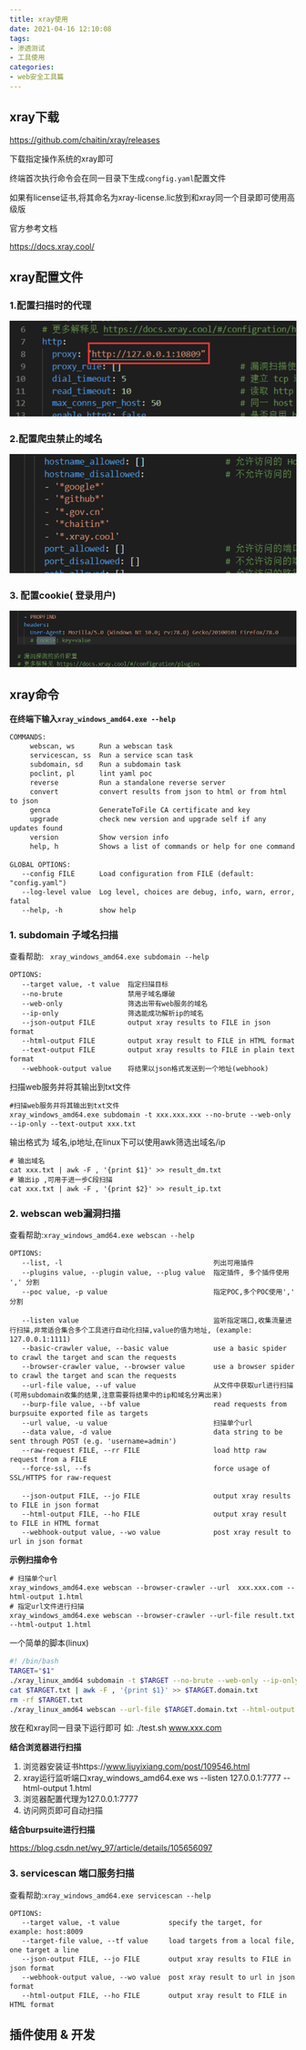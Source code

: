 ```yaml
---
title: xray使用
date: 2021-04-16 12:10:08
tags:
- 渗透测试
- 工具使用
categories:
- web安全工具篇
---
```




## xray下载

https://github.com/chaitin/xray/releases

下载指定操作系统的xray即可

终端首次执行命令会在同一目录下生成`congfig.yaml`配置文件



如果有license证书,将其命名为xray-license.lic放到和xray同一个目录即可使用高级版



官方参考文档

https://docs.xray.cool/



*<!-- more -->* 

## xray配置文件

### 1.配置扫描时的代理

![image-20210416135559029](xray%E4%BD%BF%E7%94%A8/image-20210416135559029.png)

### 2.配置爬虫禁止的域名

![image-20210416135538773](xray%E4%BD%BF%E7%94%A8/image-20210416135538773.png)

### 3. 配置cookie( 登录用户)

![image-20210416135905779](xray%E4%BD%BF%E7%94%A8/image-20210416135905779.png)

## xray命令

**在终端下输入`xray_windows_amd64.exe --help`**

`````shell
COMMANDS:
     webscan, ws      Run a webscan task 
     servicescan, ss  Run a service scan task
     subdomain, sd    Run a subdomain task
     poclint, pl      lint yaml poc
     reverse          Run a standalone reverse server
     convert          convert results from json to html or from html to json
     genca            GenerateToFile CA certificate and key
     upgrade          check new version and upgrade self if any updates found
     version          Show version info
     help, h          Shows a list of commands or help for one command

GLOBAL OPTIONS:
   --config FILE      Load configuration from FILE (default: "config.yaml")
   --log-level value  Log level, choices are debug, info, warn, error, fatal
   --help, -h         show help
`````



### **1. subdomain 子域名扫描**



查看帮助: ` xray_windows_amd64.exe subdomain --help` 

````shell
OPTIONS:
   --target value, -t value  指定扫描目标
   --no-brute                禁用子域名爆破
   --web-only                筛选出带有web服务的域名
   --ip-only                 筛选能成功解析ip的域名
   --json-output FILE        output xray results to FILE in json format
   --html-output FILE        output xray result to FILE in HTML format
   --text-output FILE        output xray results to FILE in plain text format
   --webhook-output value    将结果以json格式发送到一个地址(webhook)
````

扫描web服务并将其输出到txt文件

````shell
#扫描web服务并将其输出到txt文件
xray_windows_amd64.exe subdomain -t xxx.xxx.xxx --no-brute --web-only --ip-only --text-output xxx.txt
````

输出格式为 域名,ip地址,在linux下可以使用awk筛选出域名/ip

````shell
# 输出域名
cat xxx.txt | awk -F , '{print $1}' >> result_dm.txt
# 输出ip ,可用于进一步C段扫描
cat xxx.txt | awk -F , '{print $2}' >> result_ip.txt
````



### 2. **webscan  web漏洞扫描**

查看帮助:`xray_windows_amd64.exe webscan --help`

````shell
OPTIONS:
   --list, -l                                     列出可用插件
   --plugins value, --plugin value, --plug value  指定插件, 多个插件使用 ',' 分割
   --poc value, -p value                          指定POC,多个POC使用',' 分割

   --listen value                                 监听指定端口,收集流量进行扫描,非常适合集合多个工具进行自动化扫描,value的值为地址, (example: 127.0.0.1:1111)
   --basic-crawler value, --basic value           use a basic spider to crawl the target and scan the requests
   --browser-crawler value, --browser value       use a browser spider to crawl the target and scan the requests
   --url-file value, --uf value                   从文件中获取url进行扫描(可用subdomain收集的结果,注意需要将结果中的ip和域名分离出来)
   --burp-file value, --bf value                  read requests from burpsuite exported file as targets
   --url value, -u value                          扫描单个url
   --data value, -d value                         data string to be sent through POST (e.g. 'username=admin')
   --raw-request FILE, --rr FILE                  load http raw request from a FILE
   --force-ssl, --fs                              force usage of SSL/HTTPS for raw-request

   --json-output FILE, --jo FILE                  output xray results to FILE in json format
   --html-output FILE, --ho FILE                  output xray result to FILE in HTML format
   --webhook-output value, --wo value             post xray result to url in json format
````

**示例扫描命令**

```shell
# 扫描单个url
xray_windows_amd64.exe webscan --browser-crawler --url  xxx.xxx.com --html-output 1.html
# 指定url文件进行扫描
xray_windows_amd64.exe webscan --browser-crawler --url-file result.txt --html-output 1.html
```

一个简单的脚本(linux)

```bash
#! /bin/bash
TARGET="$1"
./xray_linux_amd64 subdomain -t $TARGET --no-brute --web-only --ip-only --text-output $TARGET.txt
cat $TARGET.txt | awk -F , '{print $1}' >> $TARGET.domain.txt
rm -rf $TARGET.txt
./xray_linux_amd64 webscan --url-file $TARGET.domain.txt --html-output $TARGET.html
```

放在和xray同一目录下运行即可 如: ./test.sh www.xxx.com 



**结合浏览器进行扫描**

1. 浏览器安装证书https://www.liuyixiang.com/post/109546.html
2. xray运行监听端口xray_windows_amd64.exe ws --listen 127.0.0.1:7777 --html-output 1.html
3. 浏览器配置代理为127.0.0.1:7777
4. 访问网页即可自动扫描



**结合burpsuite进行扫描**

https://blog.csdn.net/wy_97/article/details/105656097



### 3. servicescan 端口服务扫描

查看帮助:`xray_windows_amd64.exe servicescan --help`

```shell
OPTIONS:
   --target value, -t value            specify the target, for example: host:8009
   --target-file value, --tf value     load targets from a local file, one target a line
   --json-output FILE, --jo FILE       output xray results to FILE in json format
   --webhook-output value, --wo value  post xray result to url in json format
   --html-output FILE, --ho FILE       output xray result to FILE in HTML format
```





## 插件使用 & 开发



